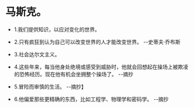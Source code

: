 # 马斯克。

- 1.我们提供知识，以应对变化的世界。

- 2.只有疯狂到认为自己可以改变世界的人才能改变世界。 --史蒂夫·乔布斯

- 3.社会达尔文主义。

- 4.这些年来，每当他身处绝境或感受到威胁时，他就会回想起在操场上被欺凌的恐怖经历。现在他有机会坐拥整个操场了。 --摘抄

- 5.冒险而审慎的生活。 --摘抄】

- 6.他偏爱那些更精确的东西，比如工程学、物理学和密码学。 --摘抄
